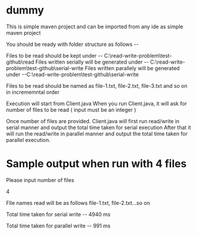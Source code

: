 # dummy

This is simple maven project and can be imported from any ide as simple maven project

You should be ready with folder structure as follows --

Files to be read should be kept under -- C:\read-write-problem\test-github\read
Files written serially will be generated under -- C:\read-write-problem\test-github\serial-write
Files written parallely will be generated under --C:\read-write-problem\test-github\serial-write

Files to be read should be named as file-1.txt, file-2.txt, file-3.txt and so on in incrememntal order

Execution will start from Client.java
When you run Client.java, it will ask for number of files to be read ( input must be an integer )

Once number of files are provided. Client.java will first run read/write in serial manner and output the total time taken for serial execution
After that it will run the read/write in parallel manner and output the total time taken for parallel execution.



Sample output when run with 4 files
=====================================

Please input number of files

4

FIle names read will be as follows file-1.txt, file-2.txt...so on

Total time taken for serial write -- 4940 ms

Total time taken for parallel write -- 991 ms
